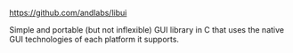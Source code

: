 https://github.com/andlabs/libui

Simple and portable (but not inflexible) GUI library in C that uses the native GUI technologies of each platform it supports.

